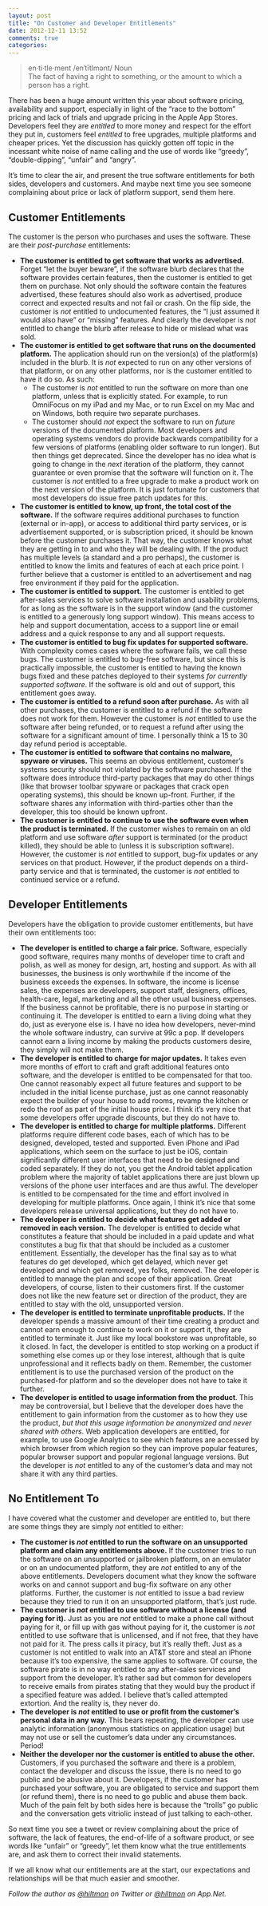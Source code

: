 ```yaml
---
layout: post
title: "On Customer and Developer Entitlements"
date: 2012-12-11 13:52
comments: true
categories: 
---
```


> en·ti·tle·ment /enˈtītlmənt/ Noun  
> The fact of having a right to something, or the amount to which a person has a right.

There has been a huge amount written this year about software pricing, availability and support, especially in light of the “race to the bottom” pricing and lack of trials and upgrade pricing in the Apple App Stores. Developers feel they are *entitled* to more money and respect for the effort they put in, customers feel *entitled* to free upgrades, multiple platforms and cheaper prices. Yet the discussion has quickly gotten off topic in the incessant white noise of name calling and the use of words like “greedy”, “double-dipping”, “unfair” and “angry”.

It’s time to clear the air, and present the true software entitlements for both sides, developers and customers. And maybe next time you see someone complaining about price or lack of platform support, send them here.

## Customer Entitlements

The customer is the person who purchases and uses the software. These are their *post-purchase* entitlements:

* **The customer is entitled to get software that works as advertised.** Forget “let the buyer beware”, if the software blurb declares that the software provides certain features, then the customer is entitled to get them on purchase. Not only should the software contain the features advertised, these features should also work as advertised, produce correct and expected results and not fail or crash. On the flip side, the customer is *not* entitled to undocumented features, the “I just assumed it would also have” or “missing” features. And clearly the developer is *not* entitled to change the blurb after release to hide or mislead what was sold.
* **The customer is entitled to get software that runs on the documented platform.** The application should run on the version(s) of the platform(s) included in the blurb. It is *not* expected to run on any other versions of that platform, or on any other platforms, nor is the customer entitled to have it do so. As such:
	* The customer is *not* entitled to run the software on more than one platform, unless that is explicitly stated. For example, to run OmniFocus on my iPad and my Mac, or to run Excel on my Mac and on Windows, both require two separate purchases.
	* The customer should *not* expect the software to run on *future* versions of the documented platform. Most developers and operating systems vendors do provide backwards compatibility for a few versions of platforms (enabling older software to run longer). But then things get deprecated. Since the developer has no idea what is going to change in the *next* iteration of the platform, they cannot guarantee or even promise that the software will function on it. The customer is *not* entitled to a free upgrade to make a product work on the next version of the platform. It is just fortunate for customers that most developers do issue free patch updates for this.
* **The customer is entitled to know, up front, the total cost of the software.** If the software requires additional purchases to function (external or in-app), or access to additional third party services, or is advertisement supported, or is subscription priced, it should be known before the customer purchases it. That way, the customer knows what they are getting in to and who they will be dealing with. If the product has multiple levels (a standard and a pro perhaps), the customer is entitled to know the limits and features of each at each price point. I further believe that a customer is entitled to an advertisement and nag free environment if they paid for the application.
* **The customer is entitled to support.** The customer is entitled to get after-sales services to solve software installation and usability problems, for as long as the software is in the support window (and the customer is entitled to a generously long support window). This means access to help and support documentation, access to a support line or email address and a quick response to any and all support requests.
* **The customer is entitled to bug fix updates for supported software.** With complexity comes cases where the software fails, we call these bugs. The customer is entitled to bug-free software, but since this is practically impossible, the customer is entitled to having the known bugs fixed and these patches deployed to their systems *for currently supported software*. If the software is old and out of support, this entitlement goes away.
* **The customer is entitled to a refund soon after purchase.** As with all other purchases, the customer is entitled to a refund if the software does not work for them. However the customer is *not* entitled to use the software after being refunded, or to request a refund after using the software for a significant amount of time. I personally think a 15 to 30 day refund period is acceptable.
* **The customer is entitled to software that contains no malware, spyware or viruses.** This seems an obvious entitlement, customer’s systems security should not violated by the software purchased. If the software does introduce third-party packages that may do other things (like that browser toolbar spyware or packages that crack open operating systems), this should be known up-front. Further, if the software shares any information with third-parties other than the developer, this too should be known upfront.
* **The customer is entitled to continue to use the software even when the product is terminated.** If the customer wishes to remain on an old platform and use software *after* support is terminated (or the product killed), they should be able to (unless it is subscription software). However, the customer is *not* entitled to support, bug-fix updates or any services on that product. However, if the product depends on a third-party service and that is terminated, the customer is *not* entitled to continued service or a refund.

## Developer Entitlements

Developers have the obligation to provide customer entitlements, but have their own entitlements too:

* **The developer is entitled to charge a fair price.** Software, especially good software, requires many months of developer time to craft and polish, as well as money for design, art, hosting and support. As with all businesses, the business is only worthwhile if the income of the business exceeds the expenses. In software, the income is license sales, the expenses are developers, support staff, designers, offices, health-care, legal, marketing and all the other usual business expenses. If the business cannot be profitable, there is no purpose in starting or continuing it. The developer is entitled to earn a living doing what they do, just as everyone else is. I have no idea how developers, never-mind the whole software industry, can survive at 99c a pop. If developers cannot earn a living income by making the products customers desire, they simply will not make them.
* **The developer is entitled to charge for major updates.** It takes even more months of effort to craft and graft additional features onto software, and the developer is entitled to be compensated for that too. One cannot reasonably expect all future features and support to be included in the initial license purchase, just as one cannot reasonably expect the builder of your house to add rooms, revamp the kitchen or redo the roof as part of the initial house price. I think it’s very nice that some developers offer upgrade discounts, but they do not have to.
* **The developer is entitled to charge for multiple platforms.** Different platforms require different code bases, each of which has to be designed, developed, tested and supported. Even iPhone and iPad applications, which seem on the surface to just be iOS, contain significantly different user interfaces that need to be designed and coded separately. If they do not, you get the Android tablet application problem where the majority of tablet applications there are just blown up versions of the phone user interfaces and are thus awful. The developer is entitled to be compensated for the time and effort involved in developing for multiple platforms. Once again, I think it’s nice that some developers release universal applications, but they do not have to. 
* **The developer is entitled to decide what features get added or removed in each version.** The developer is entitled to decide what constitutes a feature that should be included in a paid update and what constitutes a bug fix that that should be included as a customer entitlement. Essentially, the developer has the final say as to what features do get developed, which get delayed, which never get developed and which get removed, yes folks, removed. The developer is entitled to manage the plan and scope of their application. Great developers, of course, listen to their customers first. If the customer does not like the new feature set or direction of the product, they are entitled to stay with the old, unsupported version.
* **The developer is entitled to terminate unprofitable products.** If the developer spends a massive amount of their time creating a product and cannot earn enough to continue to work on it or support it, they are entitled to terminate it. Just like my local bookstore was unprofitable, so it closed. In fact, the developer is entitled to stop working on a product if something else comes up or they lose interest, although that is quite unprofessional and it reflects badly on them. Remember, the customer entitlement is to use the purchased version of the product on the purchased-for platform and so the developer does not have to take it further.
* **The developer is entitled to usage information from the product**. This may be controversial, but I believe that the developer does have the entitlement to gain information from the customer as to how they use the product, *but that this usage information be anonymized and never shared with others*. Web application developers are entitled, for example, to use Google Analytics to see which features are accessed by which browser from which region so they can improve popular features, popular browser support and popular regional language versions. But the developer is *not* entitled to any of the customer’s data and may not share it with any third parties.

## No Entitlement To

I have covered what the customer and developer are entitled to, but there are some things they are simply *not* entitled to either:

* **The customer is *not* entitled to run the software on an unsupported platform and claim any entitlements above.** If the customer tries to run the software on an unsupported or jailbroken platform, on an emulator or on an undocumented platform, they are *not* entitled to any of the above entitlements. Developers document what they know the software works on and cannot support and bug-fix software on any other platforms. Further, the customer is *not* entitled to issue a bad review because they tried to run it on an unsupported platform, that’s just rude.
* **The customer is *not* entitled to use software without a license (and paying for it).** Just as you are *not* entitled to make a phone call without paying for it, or fill up with gas without paying for it, the customer is *not* entitled to use software that is unlicensed, and if not free, that they have not paid for it. The press calls it piracy, but it’s really theft. Just as a customer is not entitled to walk into an AT&T store and steal an iPhone because it’s too expensive, the same applies to software. Of course, the software pirate is in no way entitled to any after-sales services and support from the developer. It’s rather sad but common for developers to receive emails from pirates stating that they would buy the product if a specified feature was added. I believe that’s called attempted extortion. And the reality is, they never do.
* **The developer is *not* entitled to use or profit from the customer’s personal data in any way.** This bears repeating, the developer can use analytic information (anonymous statistics on application usage) but may not use or sell the customer’s data under any circumstances. Period!
* **Neither the developer nor the customer is entitled to abuse the other.** Customers, if you purchased the software and there is a problem, contact the developer and discuss the issue, there is no need to go public and be abusive about it. Developers, if the customer has purchased your software, you are obligated to service and support them (or refund them), there is no need to go public and abuse them back. Much of the pain felt by both sides here is because the “trolls” go public and the conversation gets vitriolic instead of just talking to each-other.

So next time you see a tweet or review complaining about the price of software, the lack of features, the end-of-life of a software product, or see words like “unfair” or “greedy”, let them know what the true entitlements are, and ask them to correct their invalid statements.

If we all know what our entitlements are at the start, our expectations and relationships will be that much easier and smoother.

*Follow the author as [@hiltmon](https://twitter.com/hiltmon) on Twitter or [@hiltmon](http://alpha.app.net/hiltmon) on App.Net.*
